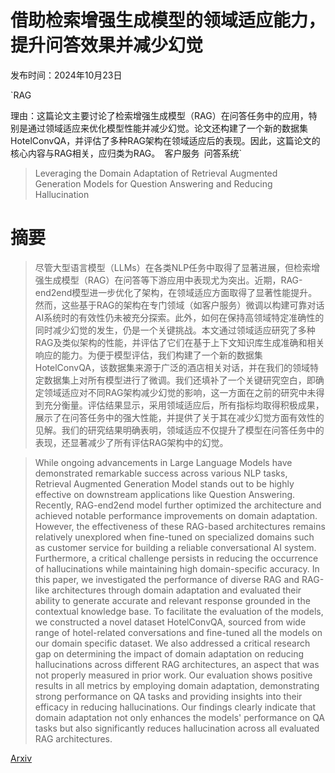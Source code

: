 # 借助检索增强生成模型的领域适应能力，提升问答效果并减少幻觉

发布时间：2024年10月23日

`RAG

理由：这篇论文主要讨论了检索增强生成模型（RAG）在问答任务中的应用，特别是通过领域适应来优化模型性能并减少幻觉。论文还构建了一个新的数据集HotelConvQA，并评估了多种RAG架构在领域适应后的表现。因此，这篇论文的核心内容与RAG相关，应归类为RAG。` `客户服务` `问答系统`

> Leveraging the Domain Adaptation of Retrieval Augmented Generation Models for Question Answering and Reducing Hallucination

# 摘要

> 尽管大型语言模型（LLMs）在各类NLP任务中取得了显著进展，但检索增强生成模型（RAG）在问答等下游应用中表现尤为突出。近期，RAG-end2end模型进一步优化了架构，在领域适应方面取得了显著性能提升。然而，这些基于RAG的架构在专门领域（如客户服务）微调以构建可靠对话AI系统时的有效性仍未被充分探索。此外，如何在保持高领域特定准确性的同时减少幻觉的发生，仍是一个关键挑战。本文通过领域适应研究了多种RAG及类似架构的性能，并评估了它们在基于上下文知识库生成准确和相关响应的能力。为便于模型评估，我们构建了一个新的数据集HotelConvQA，该数据集来源于广泛的酒店相关对话，并在我们的领域特定数据集上对所有模型进行了微调。我们还填补了一个关键研究空白，即确定领域适应对不同RAG架构减少幻觉的影响，这一方面在之前的研究中未得到充分衡量。评估结果显示，采用领域适应后，所有指标均取得积极成果，展示了在问答任务中的强大性能，并提供了关于其在减少幻觉方面有效性的见解。我们的研究结果明确表明，领域适应不仅提升了模型在问答任务中的表现，还显著减少了所有评估RAG架构中的幻觉。

> While ongoing advancements in Large Language Models have demonstrated remarkable success across various NLP tasks, Retrieval Augmented Generation Model stands out to be highly effective on downstream applications like Question Answering. Recently, RAG-end2end model further optimized the architecture and achieved notable performance improvements on domain adaptation. However, the effectiveness of these RAG-based architectures remains relatively unexplored when fine-tuned on specialized domains such as customer service for building a reliable conversational AI system. Furthermore, a critical challenge persists in reducing the occurrence of hallucinations while maintaining high domain-specific accuracy. In this paper, we investigated the performance of diverse RAG and RAG-like architectures through domain adaptation and evaluated their ability to generate accurate and relevant response grounded in the contextual knowledge base. To facilitate the evaluation of the models, we constructed a novel dataset HotelConvQA, sourced from wide range of hotel-related conversations and fine-tuned all the models on our domain specific dataset. We also addressed a critical research gap on determining the impact of domain adaptation on reducing hallucinations across different RAG architectures, an aspect that was not properly measured in prior work. Our evaluation shows positive results in all metrics by employing domain adaptation, demonstrating strong performance on QA tasks and providing insights into their efficacy in reducing hallucinations. Our findings clearly indicate that domain adaptation not only enhances the models' performance on QA tasks but also significantly reduces hallucination across all evaluated RAG architectures.

[Arxiv](https://arxiv.org/abs/2410.17783)